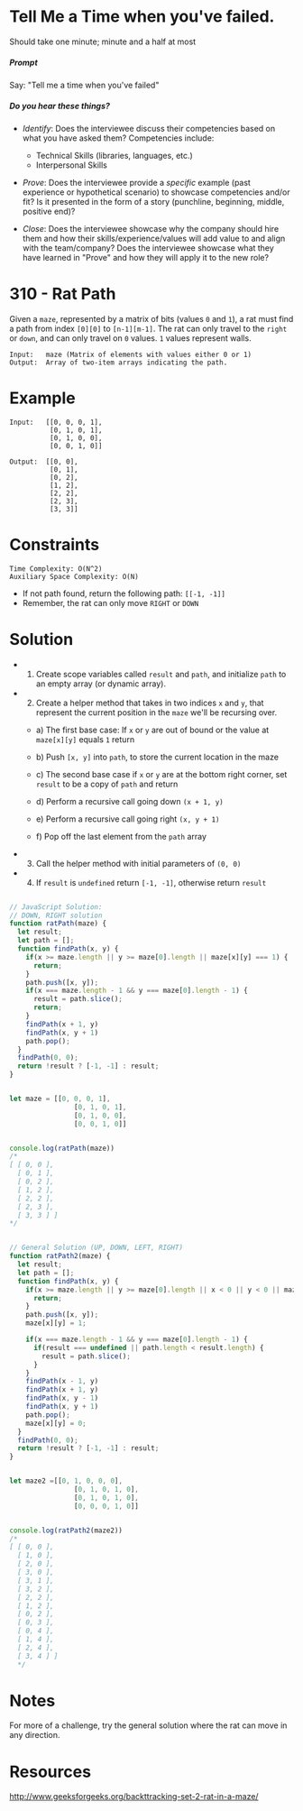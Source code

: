# Tell Me a Time when you've failed.

Should take one minute; minute and a half at most

##### Prompt

Say: "Tell me a time when you've failed"

##### Do you hear these things?

- *Identify*: Does the interviewee discuss their competencies based on what you have asked them? Competencies include:
   - Technical Skills (libraries, languages, etc.)
   - Interpersonal Skills  


- *Prove*: Does the interviewee provide a _specific_ example (past experience or hypothetical scenario)  to showcase competencies and/or fit? Is it presented in the form of a story (punchline, beginning, middle, positive end)?


- *Close*: Does the interviewee showcase why the company should hire them and how their skills/experience/values will add value to and align with the team/company? Does the interviewee showcase what they have learned in "Prove" and how they will apply it to the new role?

# 310 - Rat Path

Given a `maze`, represented by a matrix of bits (values `0` and `1`), a rat must find a path from index `[0][0]` to `[n-1][m-1]`. The rat can only travel to the `right` or `down`, and can only travel on `0` values. `1` values represent walls.

```
Input:   maze (Matrix of elements with values either 0 or 1)
Output:  Array of two-item arrays indicating the path.
```

# Example

```
Input:   [[0, 0, 0, 1],
          [0, 1, 0, 1],
          [0, 1, 0, 0],
          [0, 0, 1, 0]]

Output:  [[0, 0],
          [0, 1],
          [0, 2],
          [1, 2],
          [2, 2],
          [2, 3],
          [3, 3]]
```

# Constraints

```
Time Complexity: O(N^2)
Auxiliary Space Complexity: O(N)
```

* If not path found, return the following path: `[[-1, -1]]`
* Remember, the rat can only move `RIGHT` or `DOWN`

# Solution

* 1) Create scope variables called `result` and `path`, and initialize `path` to an empty array (or dynamic array).

* 2) Create a helper method that takes in two indices `x` and `y`, that represent the current position in the `maze` we'll be recursing over.

	* a) The first base case: If `x` or `y` are out of bound or the value at `maze[x][y]` equals `1` return

	* b) Push `[x, y]` into `path`, to store the current location in the maze

	* c) The second base case if `x` or `y` are at the bottom right corner, set `result` to be a copy of `path` and return

	* d) Perform a recursive call going down `(x + 1, y)`

	* e) Perform a recursive call going right `(x, y + 1)`

	* f) Pop off the last element from the `path` array

* 3) Call the helper method with initial parameters of `(0, 0)`

* 4) If `result` is `undefined` return `[-1, -1]`, otherwise return `result`


```javascript

// JavaScript Solution:
// DOWN, RIGHT solution
function ratPath(maze) {
  let result;
  let path = [];
  function findPath(x, y) {
    if(x >= maze.length || y >= maze[0].length || maze[x][y] === 1) {
      return;
    }
    path.push([x, y]);
    if(x === maze.length - 1 && y === maze[0].length - 1) {
      result = path.slice();
      return;
    }
    findPath(x + 1, y)
    findPath(x, y + 1)
    path.pop();
  }
  findPath(0, 0);
  return !result ? [-1, -1] : result;
}


let maze = [[0, 0, 0, 1],
		        [0, 1, 0, 1],
		        [0, 1, 0, 0],
		        [0, 0, 1, 0]]


console.log(ratPath(maze))
/*
[ [ 0, 0 ],
  [ 0, 1 ],
  [ 0, 2 ],
  [ 1, 2 ],
  [ 2, 2 ],
  [ 2, 3 ],
  [ 3, 3 ] ]
*/


// General Solution (UP, DOWN, LEFT, RIGHT)
function ratPath2(maze) {
  let result;
  let path = [];
  function findPath(x, y) {
    if(x >= maze.length || y >= maze[0].length || x < 0 || y < 0 || maze[x][y] === 1) {
      return;
    }
    path.push([x, y]);
    maze[x][y] = 1;

    if(x === maze.length - 1 && y === maze[0].length - 1) {
      if(result === undefined || path.length < result.length) {
        result = path.slice();
      }
    }
    findPath(x - 1, y)
    findPath(x + 1, y)
    findPath(x, y - 1)
    findPath(x, y + 1)
    path.pop();
    maze[x][y] = 0;
  }
  findPath(0, 0);
  return !result ? [-1, -1] : result;
}


let maze2 =[[0, 1, 0, 0, 0],
		        [0, 1, 0, 1, 0],
		        [0, 1, 0, 1, 0],
		        [0, 0, 0, 1, 0]]


console.log(ratPath2(maze2))
/*
[ [ 0, 0 ],
  [ 1, 0 ],
  [ 2, 0 ],
  [ 3, 0 ],
  [ 3, 1 ],
  [ 3, 2 ],
  [ 2, 2 ],
  [ 1, 2 ],
  [ 0, 2 ],
  [ 0, 3 ],
  [ 0, 4 ],
  [ 1, 4 ],
  [ 2, 4 ],
  [ 3, 4 ] ]
  */
```

# Notes

For more of a challenge, try the general solution where the rat can move in any direction.

# Resources
http://www.geeksforgeeks.org/backttracking-set-2-rat-in-a-maze/

